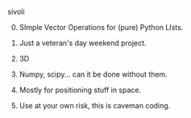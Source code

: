 
sivoli

0. SImple Vector Operations for (pure) Python LIsts.

1. Just a veteran's day weekend project.

2. 3D 

3. Numpy, scipy... can it be done without them.

4. Mostly for positioning stuff in space.

5. Use at your own risk, this is caveman coding.



